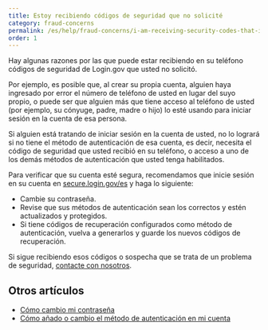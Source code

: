 ```yaml
---
title: Estoy recibiendo códigos de seguridad que no solicité
category: fraud-concerns
permalink: /es/help/fraud-concerns/i-am-receiving-security-codes-that-i-did-not-request/
order: 1
---
```

Hay algunas razones por las que puede estar recibiendo en su teléfono códigos de seguridad de Login.gov que usted no solicitó.

Por ejemplo, es posible que, al crear su propia cuenta, alguien haya ingresado por error el número de teléfono de usted en lugar del suyo propio, o puede ser que alguien más que tiene acceso al teléfono de usted (por ejemplo, su cónyuge, padre, madre o hijo) lo esté usando para iniciar sesión en la cuenta de esa persona.

Si alguien está tratando de iniciar sesión en la cuenta de usted, no lo logrará si no tiene el método de autenticación de esa cuenta, es decir, necesita el código de seguridad que usted recibió en su teléfono, o acceso a uno de los demás métodos de autenticación que usted tenga habilitados.

Para verificar que su cuenta esté segura, recomendamos que inicie sesión en su cuenta en [secure.login.gov/es](https://secure.login.gov/es) y haga lo siguiente:

* Cambie su contraseña.
* Revise que sus métodos de autenticación sean los correctos y estén actualizados y protegidos.
* Si tiene códigos de recuperación configurados como método de autenticación, vuelva a generarlos y guarde los nuevos códigos de recuperación.

Si sigue recibiendo esos códigos o sospecha que se trata de un problema de seguridad, [contacte con nosotros](https://login.gov/es/contact/).

## **Otros artículos**
* [Cómo cambio mi contraseña](/es/help/manage-your-account/change-your-password/)
* [Cómo añado o cambio el método de autenticación en mi cuenta](/es/help/manage-your-account/add-or-change-your-authentication-method/)